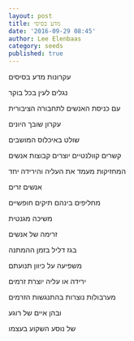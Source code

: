 ```yaml
---
layout: post
title: מדע בסיסי
date: '2016-09-29 08:45'
author: Lee Elenbaas
category: seeds
published: true
---
```


עקרונות מדע בסיסים

נגלים לעין בכל בוקר

עם כניסת האנשים לתחבורה הציבורית

עקרון שובך היונים

שולט באיכלוס המושבים

קשרים קוולנטיים יוצרים קבוצות אנשים

המחזיקות מעמד את העליה והירידה יחד

אנשים זרים

מחליפים בינהם תיקים חופשיים

משיכה מגנטית

זרימה של אנשים

בגז דליל בזמן ההמתנה

משפיעה על כיוון תנועתם

ירידה או עליה יוצרת זרמים

מערבולות נוצרות בהתנגשות הזרמים

ובהן איים של רוגע

של נוסע השקוע בעצמו
